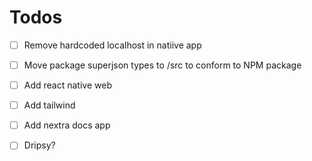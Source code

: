 # Todos

- [ ] Remove hardcoded localhost in natiive app

- [ ] Move package superjson types to /src to conform to NPM package

- [ ] Add react native web

- [ ] Add tailwind

- [ ] Add nextra docs app

- [ ] Dripsy?
